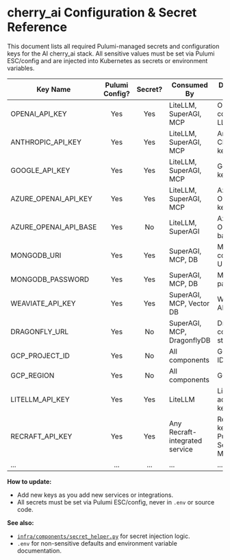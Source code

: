 # cherry_ai Configuration & Secret Reference

This document lists all required Pulumi-managed secrets and configuration keys for the AI cherry_ai stack.
All sensitive values must be set via Pulumi ESC/config and are injected into Kubernetes as secrets or environment variables.

| Key Name                | Pulumi Config? | Secret? | Consumed By                  | Description / Notes                    |
|-------------------------|:--------------:|:-------:|------------------------------|----------------------------------------|
| OPENAI_API_KEY          |   Yes          |  Yes    | LiteLLM, SuperAGI, MCP       | OpenAI-compatible LLM API key          |
| ANTHROPIC_API_KEY       |   Yes          |  Yes    | LiteLLM, SuperAGI, MCP       | Anthropic Claude API key               |
| GOOGLE_API_KEY          |   Yes          |  Yes    | LiteLLM, SuperAGI, MCP       | Gemini API key                         |
| AZURE_OPENAI_API_KEY    |   Yes          |  Yes    | LiteLLM, SuperAGI, MCP       | Azure OpenAI API key                   |
| AZURE_OPENAI_API_BASE   |   Yes          |  No     | LiteLLM, SuperAGI            | Azure OpenAI API base URL              |
| MONGODB_URI             |   Yes          |  Yes    | SuperAGI, MCP, DB            | MongoDB connection URI                 |
| MONGODB_PASSWORD        |   Yes          |  Yes    | SuperAGI, MCP, DB            | MongoDB password                       |
| WEAVIATE_API_KEY        |   Yes          |  Yes    | SuperAGI, MCP, Vector DB     | Weaviate API key                       |
| DRAGONFLY_URL           |   Yes          |  No     | SuperAGI, MCP, DragonflyDB   | DragonflyDB connection string          |
| GCP_PROJECT_ID          |   Yes          |  No     | All components               | GCP project ID                         |
| GCP_REGION              |   Yes          |  No     | All components               | GCP region                             |
| LITELLM_API_KEY         |   Yes          |  Yes    | LiteLLM                      | LiteLLM admin API key                  |
| RECRAFT_API_KEY         |   Yes          |  Yes    | Any Recraft-integrated service| Recraft API key (set via Pulumi Secret Manager) |
| ...                     |   ...          |  ...    | ...                          | ...                                    |

**How to update:**
- Add new keys as you add new services or integrations.
- All secrets must be set via Pulumi ESC/config, never in `.env` or source code.

**See also:**
- [`infra/components/secret_helper.py`](infra/components/secret_helper.py) for secret injection logic.
- `.env` for non-sensitive defaults and environment variable documentation.
